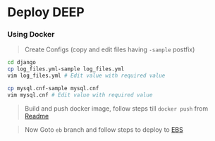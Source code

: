 # Deploy DEEP

### Using Docker

> Create Configs (copy and edit files having `-sample` postfix)

```bash
cd django
cp log_files.yml-sample log_files.yml
vim log_files.yml # Edit value with required value

cp mysql.cnf-sample mysql.cnf
vim mysql.cnf # Edit value with required value
```

> Build and push docker image, follow steps till `docker push` from
> [Readme](https://github.com/eoglethorpe/deep/tree/dockertest#docker)

> Now Goto `eb` branch and follow steps to deploy to [EBS](https://github.com/eoglethorpe/deep/tree/eb#elastic-beanstalk)
